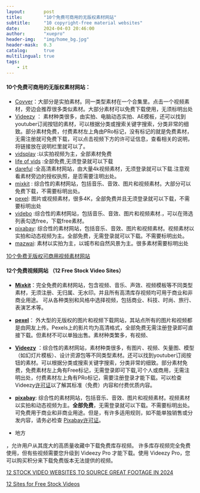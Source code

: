 ```yaml
---
layout:       post
title:        "10个免费可商用的无版权素材网站"
subtitle:     "10 copyright-free material websites"
date:         2024-04-03 20:46:00
author:       "xuepro"
header-img:   "img/home_bg.jpg"
header-mask:  0.3
catalog:      true
multilingual: true
tags:
    - it
---
```


#### 10个免费可商用的无版权素材网站：

- [Covver](https://coverr.co/)：大部分是实拍素材。同一类型素材在一个合集里。点击一个视频素材，旁边会推荐很多类似素材。大部分素材可以免费下载使用，无须标明出处
- [Videezy](https://www.videezy.com/) ： 素材种类很多，由实拍、电脑动态实拍、AE模板，还可以找到youtuber订阅按钮的素材，可以根据分类或搜索关键字搜索，分类非常的细致。部分素材免费，付费素材左上角由PRo标记，没有标记的就是免费素材，无需注册就可免费下载，可以点击视频下方的许可证信息，查看相关的说明，将链接放在说明栏里就可以了。
- [vidsplay](https://www.vidsplay.com/) :以实拍视频为主，全部素材免费
- [life of vids](https://lifeofvids.com/) :全部免费,无须登录就可以下载
- [dareful](https://dareful.com/) :全高清素材网站，由大量4k视频素材，无须登录就可以下载.注意观看素材旁边的授权执照，是否需要注明出处。
- [mixkit](https://mixkit.co/) : 综合性的素材网站，包括音乐、音效、图片和视频素材。大部分可以免费下载，不需要标明出处。
- [pexel](https://www.pexels.com/): 图片或视频素材，很多4K，全部免费并且无须登录就可以下载，不需要标明出处
- [videbo](https://www.videvo.net/) :综合性的素材网站，包括音乐、音效、图片和视频素材.，可以在筛选列表勾选free，下载free素材。
- [pixabay](https://pixabay.com/zh/): 综合性的素材网站，包括音乐、音效、图片和视频素材。视频素材以实拍和动态视频为主。全部免费，无需登录就可以下载。不需要标明出处。
- [mazwai](https://mazwai.com/): 素材以实拍为主，以城市和自然风景为主。很多素材需要标明出处


[10个免费无版权可商用视频素材网站](http://www.ae08.com/2022/09/17/10%E4%B8%AA%E5%85%8D%E8%B4%B9%E6%97%A0%E7%89%88%E6%9D%83%E5%8F%AF%E5%95%86%E7%94%A8%E8%A7%86%E9%A2%91%E7%B4%A0%E6%9D%90%E7%BD%91%E7%AB%99/)


#### 12个免费视频网站 （12 Free Stock Video Sites）
- **[Mixkit](https://mixkit.co/)**：完全免费的素材网站，包含视频、音乐、声效、视频模板等不同类型素材，无须注册、无归属、无水印。并且所有高清库存视频均可用于商业和非商业用途。
       可从各种类别和风格中选择视频，包括商业、科技、时尚、旅行、表演艺术等。
  
- **[pexel](https://www.pexels.com/)**： 外大型的无版权的图片和视频下载网站，其站点所有的图片和视频都是由网友上传。Pexels上的影片均为高清格式，全部免费无需注册登录即可直接下载。但素材不可以单独出售。素材种类繁多，有视频、

- **[Videezy](https://www.videezy.com/)** ：综合性的素材网站，素材种类很多，有图片、视频、矢量图、模型（如幻灯片模板）、设计资源包等不同类型素材。还可以找到youtuber订阅按钮的素材。可以根据分类或搜索关键字搜索，分类非常的细致。部分素材免费，免费素材左上角有Free标记，无需登录即可下载,可个人或商用，无需注明出处，付费素材左上角有PRo标记，需要注册登录才能下载。可以检查 Videezy[许可证](https://support.videezy.com/hc/en-us/articles/115002135672-Videezy-Standard-License-Usage)以了解其标准（免费）内容和付费优质内容。
- **[pixabay](https://pixabay.com/zh/)**: 综合性的素材网站，包括音乐、音效、图片和视频素材。视频素材以实拍和动态视频为主。**全部免费**，无需登录就可以下载。不需要标明出处。可免费用于商业和非商业用途。但是，有许多适用规则，如不能单独销售或分发内容，请务必检查 [Pixabay许可证](https://pixabay.com/service/license-summary/)。
-  地方
  
，允许用户从其庞大的高质量收藏中下载免费库存视频。 许多库存视频完全免费使用，但有些视频需要您升级到 Videezy Pro 才能下载。使用 Videezy Pro，您可以购买积分来下载免费版本无法提供的视频。


[12 STOCK VIDEO WEBSITES TO SOURCE GREAT FOOTAGE IN 2024](https://www.oberlo.com/blog/free-stock-video-websites)

[12 Sites for Free Stock Videos](https://www.foleon.com/blog/12-sites-for-free-stock-videos)

